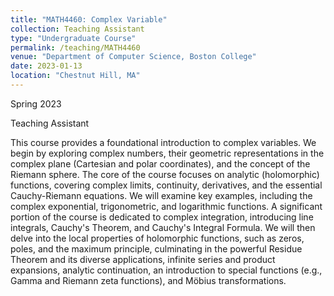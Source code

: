 ```yaml
---
title: "MATH4460: Complex Variable"
collection: Teaching Assistant
type: "Undergraduate Course"
permalink: /teaching/MATH4460
venue: "Department of Computer Science, Boston College"
date: 2023-01-13
location: "Chestnut Hill, MA"
---
```


Spring 2023

Teaching Assistant

This course provides a foundational introduction to complex variables. We begin by exploring complex numbers, their geometric representations in the complex plane (Cartesian and polar coordinates), and the concept of the Riemann sphere. The core of the course focuses on analytic (holomorphic) functions, covering complex limits, continuity, derivatives, and the essential Cauchy-Riemann equations. We will examine key examples, including the complex exponential, trigonometric, and logarithmic functions.  A significant portion of the course is dedicated to complex integration, introducing line integrals, Cauchy's Theorem, and Cauchy's Integral Formula. We will then delve into the local properties of holomorphic functions, such as zeros, poles, and the maximum principle, culminating in the powerful Residue Theorem and its diverse applications, infinite series and product expansions, analytic continuation, an introduction to special functions (e.g., Gamma and Riemann zeta functions), and Möbius transformations.

<!-- Heading 1
======

Heading 2
======

Heading 3
====== -->
